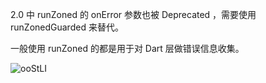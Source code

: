 2.0 中 runZoned 的 onError 参数也被 Deprecated ，需要使用 runZonedGuarded 来替代。

一般使用 runZoned  的都是用于对 Dart 层做错误信息收集。

<img src='https://gitee.com/threecornerstones/ThreeCornerstones_Pic/raw/master/uPic/ooStLI.png' alt='ooStLI'/>